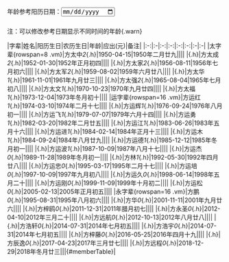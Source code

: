 年龄参考阳历日期：<input type="date" id="caldate" style="margin: 30px 0 10px 0" />

注：可以修改参考日期显示不同时间的年龄{.warn}

|字辈|姓名|阳历生日|农历生日|年龄|应出(元)|备注|
|:-:|:-|:-:|:-:|:-:|:-:|:-|:-|
|太字辈{rowspan=8 .vm}|方太中*2*{.h}|1950-04-15|1950年二月廿九||||
|{.h}|方太成*2*{.h}|1952-01-30|1952年正月初四||||
|{.h}|方太家*2*{.h}|1956-08-11|1956年七月初六||||
|{.h}|方太军*2*{.h}|1959-08-02|1959年六月廿八||||
|{.h}|方太华*1*{.h}|1961-11-01|1961年九月廿三||||
|{.h}|方太强*2*{.h}|1965-08-04|1965年七月初八||||
|{.h}|方太文*1*{.h}|1970-10-23|1970年九月廿四||||
|{.h}|方太福*1*{.h}|1973-12-04|1973年冬月初十||||
|运字辈{rowspan=16 .vm}|方运红*1*{.h}|1974-03-10|1974年二月十七||||
|{.h}|方运辉*1*{.h}|1976-09-24|1976年八月初一||||
|{.h}|方运飞*1*{.h}|1979-07-07|1979年六月十四||||
|{.h}|方运勇*1*{.h}|1982-03-20|1982年二月廿五||||
|{.h}|方运江*1*{.h}|1983-06-26|1983年五月十六||||
|{.h}|方运进*1*{.h}|1984-02-14|1984年正月十三||||
|{.h}|方运木*1*{.h}|1984-09-24|1984年八月廿九||||
|{.h}|方运德*1*{.h}|1985-12-12|1985年冬月初一||||
|{.h}|方运波*1*{.h}|1987-10-09|1987年八月十七||||
|{.h}|方运杰*0*{.h}|1989-11-28|1989年冬月初一||||
|{.h}|方林*1*{.h}|1992-05-30|1992年四月廿八||||
|{.h}|方运忠*0*{.h}|1995-03-17|1995年二月十七||||
|{.h}|方运培*0*{.h}|1997-10-09|1997年九月初八||||
|{.h}|方运久*0*{.h}|1998-06-14|1998年五月二十||||
|{.h}|方运刚*0*{.h}|1999-11-09|1999年十月初二||||
|{.h}|方运松*0*{.h}|2005-02-13|2005年正月初五||||
|永字辈{rowspan=16 .vm}|方鹏*0*{.h}|1995-08-31|1995年八月初六||||
|{.h}|方华*0*{.h}|2001-11-11|2001年九月廿六||||
|{.h}|方梓鸥*0*{.h}|2011-12-31|2011年腊月初七||||
|{.h}|方永圣*0*{.h}|2012-04-10|2012年三月二十||||
|{.h}|方远航*0*{.h}|2012-10-13|2012年八月廿八||||
|{.h}|方浩轩*0*{.h}|2014-07-31|2014年七月初五||||
|{.h}|方浩宇*0*{.h}|2014-07-31|2014年七月初五||||
|{.h}|方梓藤*0*{.h}|2016-05-25|2016年四月十九||||
|{.h}|方辰逸*0*{.h}|2017-04-23|2017年三月廿七||||
|{.h}|方远程*0*{.h}|2018-12-29|2018年冬月廿三|||{#memberTable}|

<script>
Date.prototype.format = function(fmt) {
    var o = { "M+" : this.getMonth()+1, "D+" : this.getDate() };
    if(/(Y+)/.test(fmt)) fmt=fmt.replace(RegExp.$1, (this.getFullYear()+"").substr(4 - RegExp.$1.length));
    for(var k in o) if(new RegExp("("+ k +")").test(fmt)) fmt = fmt.replace(RegExp.$1, (RegExp.$1.length==1) ? (o[k]) : (("00"+ o[k]).substr((""+ o[k]).length)));
    return fmt;
}
function getLunar(date){
    var MADD = [0, 31, 59, 90, 120, 151, 181, 212, 243, 273, 304, 334];
    var CALENDAR_DATA = [0xA4B,0x5164B,0x6A5,0x6D4,0x415B5,0x2B6,0x957,0x2092F,0x497,0x60C96,0xD4A,0xEA5,0x50DA9,0x5AD,0x2B6,0x3126E, 0x92E,0x7192D,0xC95,0xD4A,0x61B4A,0xB55,0x56A,0x4155B, 0x25D,0x92D,0x2192B,0xA95,0x71695,0x6CA,0xB55,0x50AB5,0x4DA,0xA5B,0x30A57,0x52B,0x8152A,0xE95,0x6AA,0x615AA,0xAB5,0x4B6,0x414AE,0xA57,0x526,0x31D26,0xD95,0x70B55,0x56A,0x96D,0x5095D,0x4AD,0xA4D,0x41A4D,0xD25,0x81AA5,0xB54,0xB6A,0x612DA,0x95B,0x49B,0x41497,0xA4B,0xA164B, 0x6A5,0x6D4,0x615B4,0xAB6,0x957,0x5092F,0x497,0x64B, 0x30D4A,0xEA5,0x80D65,0x5AC,0xAB6,0x5126D,0x92E,0xC96,0x41A95,0xD4A,0xDA5,0x20B55,0x56A,0x7155B,0x25D,0x92D,0x5192B,0xA95,0xB4A,0x416AA,0xAD5,0x90AB5,0x4BA,0xA5B, 0x60A57,0x52B,0xA93,0x40E95];

    var y = date.getFullYear();
    var m = date.getMonth();
    var d = date.getDate();

    var bit = function(m, n) { return (m>>n)&1 };

    var i, j, k;
    var isEnd=false;
    var total=(y-1921) * 365+Math.floor((y-1921)/4)+MADD[m]+d-38;
    if(d%4==0&&m>1) {
        total++;
    }
    for(i=0;;i++){
        k=(CALENDAR_DATA[i]<0xfff)?11:12;
        for(j=k;j>=0;j--){
            if(total<=29+bit(CALENDAR_DATA[i],j)){
                isEnd=true; break;
            }
            total=total-29-bit(CALENDAR_DATA[i],j);
        }
        if(isEnd) break;
    }
    cy=1921+i;
    cm=k-j+1;
    cd=total;
    if(k==12){
        if(cm==Math.floor(CALENDAR_DATA[i]/0x10000)+1){
            cm=1-cm;
        }
        if(cm>Math.floor(CALENDAR_DATA[i]/0x10000)+1){
            cm--;
        }
    }
    return [cy, cm, cd];
}
function getAge(date, lunar) {
    var DATE = ['', '一','二','三','四','五','六','七','八','九','十','十一','十二','十三','十四','十五','十六','十七','十八','十九','二十','廿一','廿二','廿三','廿四','廿五','廿六','廿七','廿八','廿九','三十'];
    var MONTH = ['', '一','二','三','四','五','六','七','八','九','十','冬','腊'];
    var indexOf = function(arr, v) {for(var i in arr) { if (arr[i]==v) return i }};
    var l = getLunar(date);
    var tmp = lunar.split('年');
    var ly = tmp[0];
    tmp = tmp[1].split('月');
    var lm = indexOf(MONTH, tmp[0]);
    var ld = indexOf(DATE, tmp[1]);
    var age = l[0] -ly;
    if (l[1] < lm || (l[1] == lm && l[2] < ld)) {
        age--;
    }
    return age;
}
function updateAge(day) {
    $('#memberTable tr').each(function(i){
        var tds = $(this).children('td');
        if (i != 0) {
            var flag = $(tds[1]).text().replace(/[^\d]*(\d*)/, '$1');
            var age = getAge(day, $(tds[3]).text());
            var fee = 10;
            var info = '未满18岁且未成家';
            if (flag == 2) {
                fee = 50;
                info = '已经完成任务';
            } else if (flag == 1) {
                fee = 100;
                info = '成家且未完成任务';
            } else if (age >= 18 && flag == 0) {
                fee = 50;
                info = '满18岁还未成家';
            } else if (age < 0) {
                fee = 0;
                info = '还未出生';
            }
            $(tds[4]).text(age);
            $(tds[5]).text(fee);
            $(tds[6]).text(info);
        }
    });
}
var now = new Date();
$('#caldate').val(now.format('YYYY-MM-DD'));
$('#caldate').change(function(e) { updateAge(new Date($(this).val())) });
updateAge(now);
</script>
